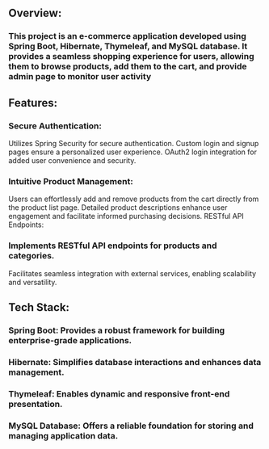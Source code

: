 <H2>Overview:</H2>
<H3>This project is an e-commerce application developed using Spring Boot, Hibernate, Thymeleaf, and MySQL database. It provides a seamless shopping experience for users, allowing them to browse products, add them to the cart, and provide admin page to monitor user activity</H3>

<h2>Features:</h2>

<h3>Secure Authentication:</h3>

Utilizes Spring Security for secure authentication.
Custom login and signup pages ensure a personalized user experience.
OAuth2 login integration for added user convenience and security.

<h3>Intuitive Product Management:</h3>

Users can effortlessly add and remove products from the cart directly from the product list page.
Detailed product descriptions enhance user engagement and facilitate informed purchasing decisions.
RESTful API Endpoints:

<h3>Implements RESTful API endpoints for products and categories.</h3>

Facilitates seamless integration with external services, enabling scalability and versatility.

<h2>Tech Stack:</h2>

<h3>Spring Boot: Provides a robust framework for building enterprise-grade applications.</h3>
<h3>Hibernate: Simplifies database interactions and enhances data management.</h3>
<h3>Thymeleaf: Enables dynamic and responsive front-end presentation.</h3>
<h3>MySQL Database: Offers a reliable foundation for storing and managing application data.</h3>
